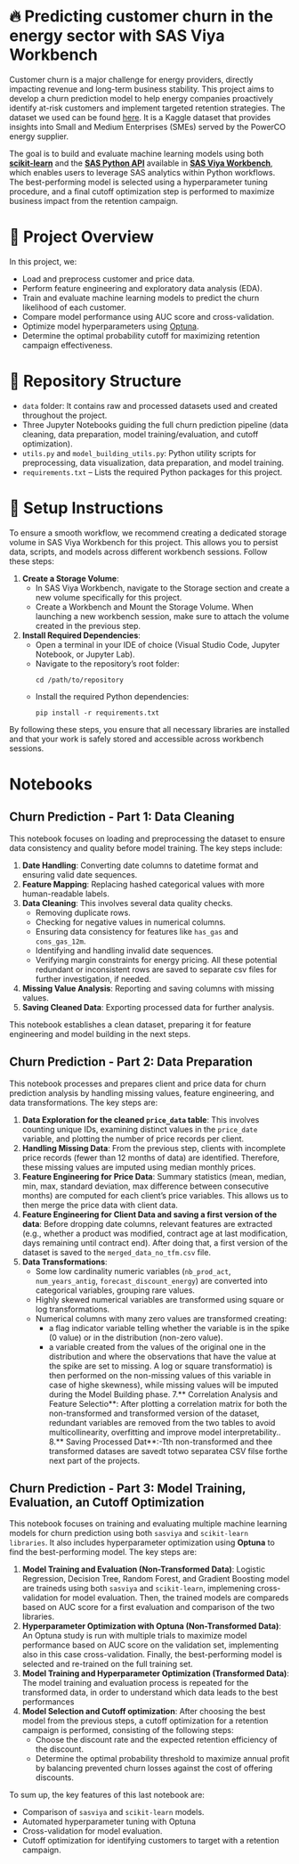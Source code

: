 # 🔥 Predicting customer churn in the energy sector with SAS Viya Workbench

Customer churn is a major challenge for energy providers, directly impacting revenue and long-term business stability. This project aims to develop a churn prediction model to help energy companies proactively identify at-risk customers and implement targeted retention strategies. The dataset we used can be found [here](https://www.kaggle.com/datasets/erolmasimov/powerco). It is a Kaggle dataset that provides insights into Small and Medium Enterprises (SMEs) served by the PowerCO energy supplier.

The goal is to build and evaluate machine learning models using both **[scikit-learn](https://scikit-learn.org/stable/index.html)** and the **[SAS Python API](https://go.documentation.sas.com/doc/en/workbenchcdc/v_001/vwbpymlpg/titlepage.htm)** available in **[SAS Viya Workbench](https://go.documentation.sas.com/doc/en/workbenchcdc/v_001/workbenchwlcm/home.htm)**, which enables users to leverage SAS analytics within Python workflows. The best-performing model is selected using a hyperparameter tuning procedure, and a final cutoff optimization step is performed to maximize business impact from the retention campaign.

# 📌 Project Overview

In this project, we:

- Load and preprocess customer and price data.
- Perform feature engineering and exploratory data analysis (EDA).
- Train and evaluate machine learning models to predict the churn likelihood of each customer.
- Compare model performance using AUC score and cross-validation.
- Optimize model hyperparameters using [Optuna](https://optuna.org/).
- Determine the optimal probability cutoff for maximizing retention campaign effectiveness.

# 📂 Repository Structure
- `data` folder: It contains raw and processed datasets used and created throughout the project.
- Three Jupyter Notebooks guiding the full churn prediction pipeline (data cleaning, data preparation, model training/evaluation, and cutoff optimization).
- `utils.py` and `model_building_utils.py`: Python utility scripts for preprocessing, data visualization, data preparation, and model training.
- `requirements.txt` – Lists the required Python packages for this project.

# 🔧 Setup Instructions

To ensure a smooth workflow, we recommend creating a dedicated storage volume in SAS Viya Workbench for this project. This allows you to persist data, scripts, and models across different workbench sessions. Follow these steps:

1. **Create a Storage Volume**:
    - In SAS Viya Workbench, navigate to the Storage section and create a new volume specifically for this project.
    - Create a Workbench and Mount the Storage Volume. When launching a new workbench session, make sure to attach the volume created in the previous step.
3. **Install Required Dependencies**:
    - Open a terminal in your IDE of choice (Visual Studio Code, Jupyter Notebook, or Jupyter Lab).
    - Navigate to the repository’s root folder:
        ```
        cd /path/to/repository
        ```
    - Install the required Python dependencies:
        ```
        pip install -r requirements.txt
        ```

By following these steps, you ensure that all necessary libraries are installed and that your work is safely stored and accessible across workbench sessions.

# Notebooks

## Churn Prediction - Part 1: Data Cleaning

This notebook focuses on loading and preprocessing the dataset to ensure data consistency and quality before model training. The key steps include:

1. **Date Handling**: Converting date columns to datetime format and ensuring valid date sequences.
2. **Feature Mapping**: Replacing hashed categorical values with more human-readable labels.
3. **Data Cleaning**: This involves several data quality checks.
    - Removing duplicate rows.
    - Checking for negative values in numerical columns.
    - Ensuring data consistency for features like `has_gas` and `cons_gas_12m`.
    - Identifying and handling invalid date sequences.
    - Verifying margin constraints for energy pricing.
    All these potential redundant or inconsistent rows are saved to separate csv files for further investigation, if needed.
4. **Missing Value Analysis**: Reporting and saving columns with missing values.
5. **Saving Cleaned Data**: Exporting processed data for further analysis.

This notebook establishes a clean dataset, preparing it for feature engineering and model building in the next steps.

## Churn Prediction - Part 2: Data Preparation

This notebook processes and prepares client and price data for churn prediction analysis by handling missing values, feature engineering, and data transformations. The key steps are:

1. **Data Exploration for the cleaned `price_data` table**: This involves counting unique IDs, examining distinct values in the `price_date` variable, and plotting the number of price records per client. 
2. **Handling Missing Data**: From the previous step, clients with incomplete price records (fewer than 12 months of data) are identified. Therefore, these missing values are imputed using median monthly prices.
3. **Feature Engineering for Price Data**: Summary statistics (mean, median, min, max, standard deviation, max difference between consecutive months) are computed for each client’s price variables. This allows us to then merge the price data with client data.
4. **Feature Engineering for Client Data and saving a first version of the data**: Before dropping date columns, relevant features are extracted (e.g., whether a product was modified, contract age at last modification, days remaining until contract end). After doing that, a first version of the dataset is saved to the `merged_data_no_tfm.csv` file.
5. **Data Transformations**:
    - Some low cardinality numeric variables (`nb_prod_act`, `num_years_antig`, `forecast_discount_energy`) are converted into categorical variables, grouping rare values.
    - Highly skewed numerical variables are transformed using square or log transformations.
    - Numerical columns with many zero values are transformed creating:
        - a flag indicator variable telling whether the variable is in the spike (0 value) or in the distribution (non-zero value).
        - a variable created from the values of the original one in the distribution and where the observations that have the value at the spike are set to missing. A log or square transformatio) is then performed on the non-missing values of this variable in case of highe skewness), while missing values will be imputed during the Model Building phase.
7.** Correlation Analysis and Feature Selectio**: After plotting a correlation matrix for both the non-transformed and transformed version of the dataset, redundant variables are removed from the two tables to avoid multicollinearity, overfitting and improve model interpretability..
8.** Saving Processed Dat**:-Tth non-transformed and thee transformed datases are savedt totwo separatea CSV filse forthe next part of the projects.

## Churn Prediction - Part 3: Model Training, Evaluation, an Cutoff Optimization

This notebook focuses on training and evaluating multiple machine learning models for churn prediction using both `sasviya` and `scikit-learn libraries`. It also includes hyperparameter optimization using **Optuna** to find the best-performing model. The key steps are:
1. **Model Training and Evaluation (Non-Transformed Data)**:  Logistic Regression, Decision Tree, Random Forest, and Gradient Boosting model are traineds using both `sasviya` and `scikit-learn`, implemening cross-validation for model evaluation. Then, the trained models are compareds based on AUC score for a first evaluation and comparison of the two libraries.
2. **Hyperparameter Optimization with Optuna (Non-Transformed Data)**: An Optuna study is run with multiple trials to maximize model performance based on AUC score on the validation set, implementing also in this case cross-validation. Finally, the best-performing model is selected and re-trained on the full training set.
3. **Model Training and Hyperparameter Optimization (Transformed Data)**: The model training and evaluation process is repeated for the transformed data, in order to understand which data leads to the best performances
4. **Model Selection and Cutoff optimization**: After choosing the best model from the previous steps, a cutoff optimization for a retention campaign is performed, consisting of the following steps:
    - Choose the discount rate and the expected retention efficiency of the discount.
    - Determine the optimal probability threshold to maximize annual profit by balancing prevented churn losses against the cost of offering discounts.

To sum up, the key features of this last notebook are:
- Comparison of `sasviya` and `scikit-learn` models.
- Automated hyperparameter tuning with Optuna 
- Cross-validation for model evaluation.
- Cutoff optimization for identifying customers to target with a retention campaign.